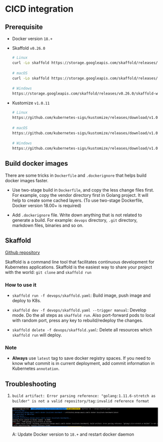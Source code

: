 # CICD integration

## Prerequisite

* Docker version `18.+`
* Skaffold `v0.26.0`

  ```bash
  # Linux
  curl -Lo skaffold https://storage.googleapis.com/skaffold/releases/v0.26.0/skaffold-linux-amd64 && chmod +x skaffold && sudo mv skaffold /usr/local/bin

  # macOS
  curl -Lo skaffold https://storage.googleapis.com/skaffold/releases/v0.26.0/skaffold-darwin-amd64 && chmod +x skaffold && sudo mv skaffold /usr/local/bin

  # Windows
  https://storage.googleapis.com/skaffold/releases/v0.26.0/skaffold-windows-amd64.exe
  ```

* Kustomize `v1.0.11`

  ```bash
  # Linux
  https://github.com/kubernetes-sigs/kustomize/releases/download/v1.0.11/kustomize_1.0.11_linux_amd64

  # macOS
  https://github.com/kubernetes-sigs/kustomize/releases/download/v1.0.11/kustomize_1.0.11_darwin_amd64

  # Windows
  https://github.com/kubernetes-sigs/kustomize/releases/download/v1.0.11/kustomize_1.0.11_windows_amd64.exe
  ```

## Build docker images

  There are some tricks in `Dockerfile` and `.dockerignore` that helps build docker images faster.

* Use two-stage build in `Dockerfile`, and copy the less change files first. For example, copy the vendor directory first in Golang project. It will help to create some cached layers. (To use two-stage Dockerfile, Docker version 18.00+ is required)

* Add `.dockerignore` file. Write down anything that is not related to generate a build. For example: `devops` directory, `.git` directory, markdown files, binaries and so on.

## Skaffold

[Github repository](https://github.com/GooglecontainerTools/skaffold)

Skaffold is a command line tool that facilitates continuous development for Kubernetes applications. Skaffold is the easiest way to share your project with the world: `git clone` and `skaffold run`

### How to use it

* `skaffold run -f devops/skaffold.yaml`: Build image, push image and deploy to K8s.

* `skaffold dev -f devops/skaffold.yaml --trigger manual`: Develop mode. Do the all steps as `skaffold run`. Also port-forward pods to local with random port, press any key to rebuild/redeploy the changes.

* `skaffold delete -f devops/skaffold.yaml`: Delete all resources which `skaffold run` will deploy.

### Note

* **Always** use `latest` tag to save docker registry spaces. If you need to know what commit is in current deployment, add commit information in Kubernetes `annotation`.

## Troubleshooting

1. `build artifact: Error parsing reference: "golang:1.11.6-stretch as builder" is not a valid repository/tag:invalid reference format`

    ![sample](../img/docker_version_issue01.jpg)

    A: Update Docker version to `18.+` and restart docker daemon